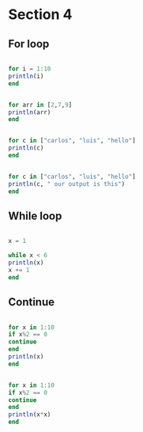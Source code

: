 # Section 4

## For loop

```julia

for i = 1:10
println(i)
end


for arr in [2,7,9]
println(arr)
end


for c in ["carlos", "luis", "hello"]
println(c)
end


for c in ["carlos", "luis", "hello"]
println(c, " our output is this")
end
```

## While loop

```julia

x = 1

while x < 6
println(x)
x += 1
end
```

## Continue

```julia

for x in 1:10
if x%2 == 0
continue
end
println(x)
end


for x in 1:10
if x%2 == 0
continue
end
println(x*x)
end
```
